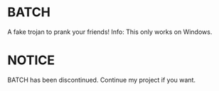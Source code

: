 # BATCH
A fake trojan to prank your friends!
Info: This only works on Windows.
# NOTICE 
BATCH has been discontinued.
Continue my project if you want.
